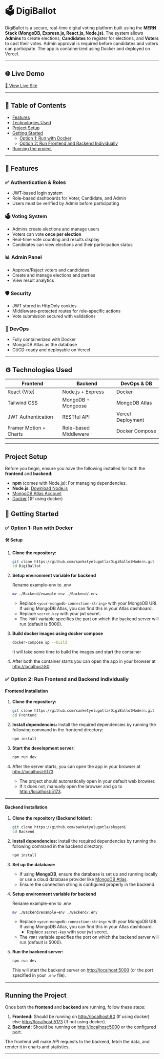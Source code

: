 # 🗳️ DigiBallot

DigiBallot is a secure, real-time digital voting platform built using the **MERN Stack (MongoDB, Express.js, React.js, Node.js)**. The system allows **Admins** to create elections, **Candidates** to register for elections, and **Voters** to cast their votes. Admin approval is required before candidates and voters can participate. The app is containerized using Docker and deployed on Vercel.

---

## 🌐 Live Demo

[🔗 View Live Site](https://digiballot-frontend.onrender.com/)

---

## 📑 Table of Contents

- [Features](#-features)
- [Technologies Used](#️-technologies-used)
- [Project Setup](#project-setup)
- [Getting Started](#-getting-started)
  - [Option 1: Run with Docker](#-option-1-run-with-docker)
  - [Option 2: Run Frontend and Backend Individually](#-option-2-run-frontend-and-backend-individually)
- [Running the project](#running-the-project)

---

## 🧠 Features

### ✅ Authentication & Roles

- JWT-based login system
- Role-based dashboards for Voter, Candidate, and Admin
- Users must be verified by Admin before participating

### 🗳️ Voting System

- Admins create elections and manage users
- Voters can vote **once per election**
- Real-time vote counting and results display
- Candidates can view elections and their participation status

### 📊 Admin Panel

- Approve/Reject voters and candidates
- Create and manage elections and parties
- View result analytics

### 🛡️ Security

- JWT stored in HttpOnly cookies
- Middleware-protected routes for role-specific actions
- Vote submission secured with validations

### 🐳 DevOps

- Fully containerized with Docker
- MongoDB Atlas as the database
- CI/CD-ready and deployable on Vercel

---

## ⚙️ Technologies Used

| Frontend                | Backend                  | DevOps & DB           |
|-------------------------|--------------------------|------------------------|
| React (Vite)            | Node.js + Express        | Docker                 |
| Tailwind CSS            | MongoDB + Mongoose       | MongoDB Atlas          |
| JWT Authentication      | RESTful API              | Vercel Deployment      |
| Framer Motion + Charts  | Role-based Middleware    | Docker Compose         |

---

## Project Setup

Before you begin, ensure you have the following installed for both the **frontend** and **backend**:

- **npm** (comes with Node.js): For managing dependencies.
- **Node.js**: [Download Node.js](https://nodejs.org/)
- [MongoDB Atlas Account](https://www.mongodb.com/atlas/database)
- [Docker](https://www.docker.com/) )(If using docker)

## 🚀 Getting Started

### ✅ Option 1: Run with Docker

#### 🛠️ Setup

1. **Clone the repository:**

    ```bash
    git clone https://github.com/sanketyelugotla/DigiBallotModern.git
    cd DigiBallot
    ```

2. **Setup environment variable for backend**

    Rename example-env to .env

    ```bash
    mv ./Backend/example-env ./Backend/.env
    ```

    - Replace `<your-mongodb-connection-string>` with your MongoDB URI. If using MongoDB Atlas, you can find this in your Atlas dashboard.
    - Replace `secret-key` with your jwt secret.
    - The `PORT` variable specifies the port on which the backend server will run (default is 5000).

3. **Build docker images using docker compose**

    ```bash
    docker-compose up --build
    ```

    It will take some time to build the images and start the container

4. After both the container starts you can open the app in your browser at [http://localhost:80](http://localhost:80).

### ✅ Option 2: Run Frontend and Backend Individually

#### Frontend Installation

1. **Clone the repository:**

    ```bash
    git clone https://github.com/sanketyelugotla/DigiBallotModern.git
    cd Frontend
    ```

2. **Install dependencies:**
    Install the required dependencies by running the following command in the frontend directory:

    ```bash
    npm install
    ```

3. **Start the development server:**

    ```bash
    npm run dev
    ```

4. After the server starts, you can open the app in your browser at [http://localhost:5173](http://localhost:5173).

    - The project should automatically open in your default web browser.
    - If it does not, manually open the browser and go to [http://localhost:5173](http://localhost:5173).

---

#### Backend Installation

1. **Clone the repository (Backend folder):**

    ```bash
    git clone https://github.com/sanketyelugotla/skygeni
    cd Backend
    ```

2. **Install dependencies:**
    Install the required dependencies by running the following command in the backend directory:

    ```bash
    npm install
    ```

3. **Set up the database:**
    - If using **MongoDB**, ensure the database is set up and running locally or use a cloud database provider like [MongoDB Atlas](https://www.mongodb.com/cloud/atlas).
    - Ensure the connection string is configured properly in the backend.

4. **Setup environment variable for backend**

    Rename example-env to .env

    ```bash
    mv ./Backend/example-env ./Backend/.env
    ```

    - Replace `<your-mongodb-connection-string>` with your MongoDB URI. If using MongoDB Atlas, you can find this in your Atlas dashboard.
        - Replace `secret-key` with your jwt secret.
    - The `PORT` variable specifies the port on which the backend server will run (default is 5000).

5. **Run the backend server:**

    ```bash
    npm run dev
    ```

    This will start the backend server on [http://localhost:5000](http://localhost:5000) (or the port specified in your `.env` file).

---

## Running the Project

Once both the **frontend** and **backend** are running, follow these steps:

1. **Frontend:** Should be running on [http://localhost:80](http://localhost:80) (If using docker) else [http://localhost:5173](http://localhost:5173) (If not using docker).
2. **Backend:** Should be running on [http://localhost:5000](http://localhost:5000) or the configured port.

The frontend will make API requests to the backend, fetch the data, and render it in charts and statistics.

---
